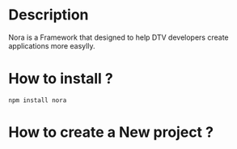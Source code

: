 
# Description
Nora is a Framework that designed to help DTV developers create applications more easylly.


# How to install ?

    npm install nora

# How to create a New project ?

    